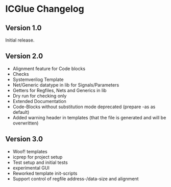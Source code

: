 # ICGlue Changelog
## Version 1.0
Initial release.

## Version 2.0
* Alignment feature for Code blocks
* Checks
* Systemverilog Template
* Net/Generic datatype in lib for Signals/Parameters
* Getters for Regfiles, Nets and Generics in lib
* Dry run for checking only
* Extended Documentation
* Code-Blocks without substitution mode deprecated (prepare -as as default)
* Added warning header in templates (that the file is generated and will be overwritten)

## Version 3.0
* Woof! templates
* icprep for project setup
* Test setup and initial tests
* experimental GUI
* Reworked template init-scripts
* Support control of regfile address-/data-size and alignment
